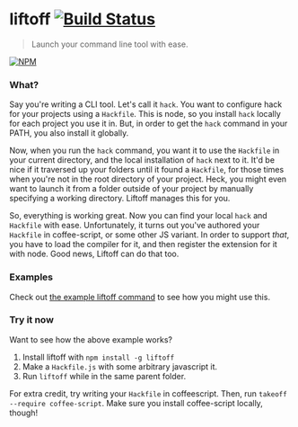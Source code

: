 # liftoff [![Build Status](https://secure.travis-ci.org/tkellen/node-liftoff.png)](http://travis-ci.org/tkellen/node-liftoff)
> Launch your command line tool with ease.

[![NPM](https://nodei.co/npm/liftoff.png)](https://nodei.co/npm/liftoff/)

### What?
Say you're writing a CLI tool.  Let's call it `hack`.  You want to configure hack for your projects using a `Hackfile`.  This is node, so you install `hack` locally for each project you use it in.  But, in order to get the `hack` command in your PATH, you also install it globally.

Now, when you run the `hack` command, you want it to use the `Hackfile` in your current directory, and the local installation of `hack` next to it.  It'd be nice if it traversed up your folders until it found a `Hackfile`, for those times when you're not in the root directory of your project.  Heck, you might even want to launch it from a folder outside of your project by manually specifying a working directory.  Liftoff manages this for you.

So, everything is working great.  Now you can find your local `hack` and `Hackfile` with ease.  Unfortunately, it turns out you've authored your `Hackfile` in coffee-script, or some other JS variant.  In order to support *that*, you have to load the compiler for it, and then register the extension for it with node.  Good news, Liftoff can do that too.

### Examples
Check out [the example liftoff command](/bin/liftoff.js) to see how you might use this.


### Try it now
Want to see how the above example works?

1. Install liftoff with `npm install -g liftoff`
2. Make a `Hackfile.js` with some arbitrary javascript it.
3. Run `liftoff` while in the same parent folder.

For extra credit, try writing your `Hackfile` in coffeescript.  Then, run `takeoff --require coffee-script`.  Make sure you install coffee-script locally, though!
